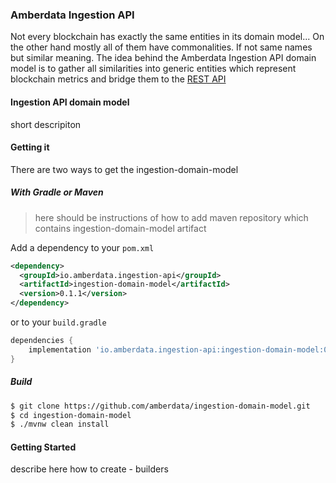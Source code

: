 ### Amberdata Ingestion API

Not every blockchain has exactly the same entities in its domain model... On the other hand mostly all of them have commonalities. 
If not same names but similar meaning. The idea behind the Amberdata Ingestion API domain model is to gather all similarities 
into generic entities which represent blockchain metrics and bridge them to the [REST API](https://blockchains.amberdata.io/api/v1/spec)


#### Ingestion API domain model

short descripiton


#### Getting it

There are two ways to get the ingestion-domain-model 

##### With Gradle or Maven

> here should be instructions of how to add maven repository which contains ingestion-domain-model artifact

Add a dependency to your `pom.xml` 

```xml
<dependency>
  <groupId>io.amberdata.ingestion-api</groupId>
  <artifactId>ingestion-domain-model</artifactId>
  <version>0.1.1</version>
</dependency>

```

or to your `build.gradle`

```groovy
dependencies {
    implementation 'io.amberdata.ingestion-api:ingestion-domain-model:0.1.1'
}
```

##### Build

```sh
$ git clone https://github.com/amberdata/ingestion-domain-model.git
$ cd ingestion-domain-model
$ ./mvnw clean install
```

#### Getting Started

describe here how to create - builders
